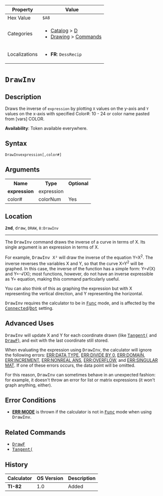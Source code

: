 | Property      | Value |
|---------------|-------|
| Hex Value     | `$A8`|
| Categories    | <ul><li>[Catalog](<../categories/Catalog.md>) > [D](<../categories/Catalog.md#D>)</li><li>[Drawing](<../categories/Drawing.md>) > [Commands](<../categories/Drawing.md#Commands>)</li></ul> |
| Localizations | <ul><li><b>FR</b>: `DessRecip `</li></ul> |

# `DrawInv `

## Description
Draws the inverse of `expression` by plotting `X` values on the y-axis and `Y` values on the x-axis with specified
Color#: 10 - 24 or color name pasted from [vars] COLOR.


<b>Availability</b>: Token available everywhere.

## Syntax
`DrawInvexpression[,color#]`

## Arguments
<table>
<tr><th>Name</th><th>Type</th><th>Optional</th></tr>

<tr><td><b>expression</b></td><td>expression</td><td></td></tr>

<tr><td>color#</td><td>colorNum</td><td>Yes</td></tr>

</table>

## Location
<tt><kbd><b>2nd</b></kbd></tt>, <kbd>draw</kbd>, `DRAW`, `8:DrawInv`
<hr>

The <tt>DrawInv</tt> command draws the inverse of a curve in terms of X. Its single argument is an expression in terms of X.

For example, <tt>DrawInv X²</tt> will draw the inverse of the equation Y=X<sup>2</sup>. The inverse reverses the variables X and Y, so that the curve X=Y<sup>2</sup> will be graphed. In this case, the inverse of the function has a simple form: Y=√(X) and Y=-√(X); most functions, however, do not have an inverse expressible as Y= equation, making this command particularly useful.

You can also think of this as graphing the expression but with X representing the vertical direction, and Y representing the horizontal.

<tt>DrawInv</tt> requires the calculator to be in <tt><a href="/func">Func</a></tt> mode, and is affected by the <tt><a href="/connected">Connected</a></tt>/<tt><a href="/dot">Dot</a></tt> setting.

## Advanced Uses

<tt>DrawInv</tt> will update X and Y for each coordinate drawn (like <tt><a href="/tangent">Tangent(</a></tt> and <tt><a href="/drawf">DrawF</a></tt>), and exit with the last coordinate still stored.

When evaluating the expression using <tt>DrawInv</tt>, the calculator will ignore the following errors: [ERR:DATA TYPE](/errors#datatype), [ERR:DIVIDE BY 0](/errors#divideby0), [ERR:DOMAIN](/errors#domain), [ERR:INCREMENT](/errors#increment), [ERR:NONREAL ANS](/errors#nonrealans), [ERR:OVERFLOW](/errors#overflow), and [ERR:SINGULAR MAT](/errors#singularmat). If one of these errors occurs, the data point will be omitted.

For this reason, <tt>DrawInv</tt> can sometimes behave in an unexpected fashion: for example, it doesn't throw an error for list or matrix expressions (it won't graph anything, either).

## Error Conditions

*   **[ERR:MODE](/errors#mode)** is thrown if the calculator is not in <tt><a href="/func">Func</a></tt> mode when using <tt>DrawInv</tt>.

## Related Commands

*   <tt><a href="/drawf">DrawF</a></tt>
*   <tt><a href="/tangent">Tangent(</a></tt>

## History
| Calculator | OS Version | Description |
|------------|------------|-------------|
| <b>TI-82</b> | 1.0 | Added |


